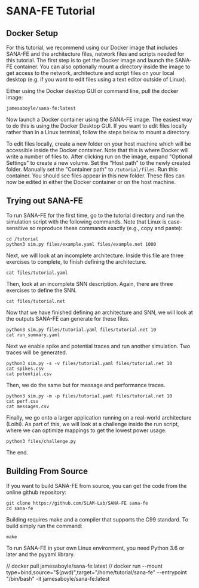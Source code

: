 # SANA-FE Tutorial #

## Docker Setup ##

For this tutorial, we recommend using our Docker image that includes SANA-FE
and the architecture files, network files and scripts needed for this tutorial.
The first step is to get the Docker image and launch the SANA-FE container. You
can also optionally mount a directory inside the image to get access to the
network, architecture and script files on your local desktop (e.g. if you want
to edit files using a text editor outside of Linux).

Either using the Docker desktop GUI or command line, pull the docker image:

    jamesaboyle/sana-fe:latest

Now launch a Docker container using the SANA-FE image. The easiest way to do
this is using the Docker Desktop GUI. If you want to edit files locally rather
than in a Linux terminal, follow the steps below to mount a directory.

To edit files locally, create a new folder on your host machine which will be
accessible inside the Docker container. Note that this is where Docker will
write a number of files to. After clicking run on the image, expand
"Optional Settings" to create a new volume. Set the "Host path" to the newly
created folder. Manually set the "Container path" to `/tutorial/files`.
Run this container. You should see files appear in this new folder.
These files can now be edited in either the Docker container or on the host
machine.

## Trying out SANA-FE ##

To run SANA-FE for the first time, go to the tutorial directory and run the
simulation script with the following commands. Note that Linux is
case-sensitive so reproduce these commands exactly (e.g., copy and paste):

    cd /tutorial
    python3 sim.py files/example.yaml files/example.net 1000

Next, we will look at an incomplete architecture. Inside this file are three
exercises to complete, to finish defining the architecture.

    cat files/tutorial.yaml

Then, look at an incomplete SNN description. Again, there are three exercises
to define the SNN.

    cat files/tutorial.net

Now that we have finished defining an architecture and SNN, we will look at the
outputs SANA-FE can generate for these files.

    python3 sim.py files/tutorial.yaml files/tutorial.net 10
    cat run_summary.yaml

Next we enable spike and potential traces and run another simulation. Two traces
will be generated.

    python3 sim.py -s -v files/tutorial.yaml files/tutorial.net 10
    cat spikes.csv
    cat potential.csv

Then, we do the same but for message and performance traces.

    python3 sim.py -m -p files/tutorial.yaml files/tutorial.net 10
    cat perf.csv
    cat messages.csv

Finally, we go onto a larger application running on a real-world architecture
(Loihi). As part of this, we will look at a challenge inside the run script,
where we can optimize mappings to get the lowest power usage.

    python3 files/challenge.py

The end.

## Building From Source ##

If you want to build SANA-FE from source, you can get the code from the online
github repository:

    git clone https://github.com/SLAM-Lab/SANA-FE sana-fe
    cd sana-fe

Building requires make and a compiler that supports the C99 standard. To build
simply run the command:

    make

To run SANA-FE in your own Linux environment, you need Python 3.6 or later and
the pyyaml library.

// docker pull jamesaboyle/sana-fe:latest
// docker run --mount type=bind,source="$(pwd)",target="/home/tutorial/sana-fe" --entrypoint "/bin/bash" -it jamesaboyle/sana-fe:latest